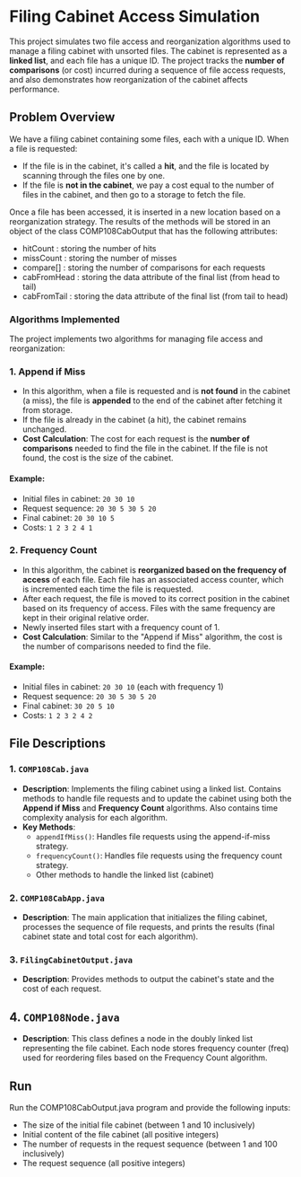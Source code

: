 # Filing Cabinet Access Simulation

This project simulates two file access and reorganization algorithms used to manage a filing cabinet with unsorted files. The cabinet is represented as a **linked list**, and each file has a unique ID. The project tracks the **number of comparisons** (or cost) incurred during a sequence of file access requests, and also demonstrates how reorganization of the cabinet affects performance.

## Problem Overview

We have a filing cabinet containing some files, each with a unique ID. When a file is requested:
- If the file is in the cabinet, it's called a **hit**, and the file is located by scanning through the files one by one. 
- If the file is **not in the cabinet**, we pay a cost equal to the number of files in the cabinet, and then go to a storage to fetch the file.

Once a file has been accessed, it is inserted in a new location based on a reorganization strategy.
The results of the methods will be stored in an object of the class COMP108CabOutput that has the following attributes:
- hitCount : storing the number of hits
- missCount : storing the number of misses
- compare[] : storing the number of comparisons for each requests
- cabFromHead : storing the data attribute of the final list (from head to tail) 
- cabFromTail : storing the data attribute of the final list (from tail to head)

### Algorithms Implemented

The project implements two algorithms for managing file access and reorganization:

### 1. **Append if Miss**
- In this algorithm, when a file is requested and is **not found** in the cabinet (a miss), the file is **appended** to the end of the cabinet after fetching it from storage.
- If the file is already in the cabinet (a hit), the cabinet remains unchanged.
- **Cost Calculation**: The cost for each request is the **number of comparisons** needed to find the file in the cabinet. If the file is not found, the cost is the size of the cabinet.
  
#### Example:
- Initial files in cabinet: `20 30 10`
- Request sequence: `20 30 5 30 5 20`
- Final cabinet: `20 30 10 5`
- Costs: `1 2 3 2 4 1`

### 2. **Frequency Count**
- In this algorithm, the cabinet is **reorganized based on the frequency of access** of each file. Each file has an associated access counter, which is incremented each time the file is requested.
- After each request, the file is moved to its correct position in the cabinet based on its frequency of access. Files with the same frequency are kept in their original relative order.
- Newly inserted files start with a frequency count of 1.
- **Cost Calculation**: Similar to the "Append if Miss" algorithm, the cost is the number of comparisons needed to find the file.

#### Example:
- Initial files in cabinet: `20 30 10` (each with frequency 1)
- Request sequence: `20 30 5 30 5 20`
- Final cabinet: `30 20 5 10`
- Costs: `1 2 3 2 4 2`

## File Descriptions

### 1. `COMP108Cab.java`
- **Description**: Implements the filing cabinet using a linked list. Contains methods to handle file requests and to update the cabinet using both the **Append if Miss** and **Frequency Count** algorithms. Also contains time complexity analysis for each algorithm.
- **Key Methods**:
  - `appendIfMiss()`: Handles file requests using the append-if-miss strategy.
  - `frequencyCount()`: Handles file requests using the frequency count strategy.
  - Other methods to handle the linked list (cabinet)

### 2. `COMP108CabApp.java`
- **Description**: The main application that initializes the filing cabinet, processes the sequence of file requests, and prints the results (final cabinet state and total cost for each algorithm).

### 3. `FilingCabinetOutput.java`
- **Description**: Provides methods to output the cabinet's state and the cost of each request.

## 4. `COMP108Node.java`
- **Description**: This class defines a node in the doubly linked list representing the file cabinet. Each node stores frequency counter (freq) used for reordering files based on the Frequency Count algorithm.

## Run
Run the COMP108CabOutput.java program and provide the following inputs:

- The size of the initial file cabinet (between 1 and 10 inclusively)
- Initial content of the file cabinet (all positive integers)
- The number of requests in the request sequence (between 1 and 100 inclusively)
- The request sequence (all positive integers)
